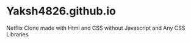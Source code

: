# Yaksh4826.github.io
Netflix Clone made with Html and CSS without Javascript and Any CSS Libraries  
